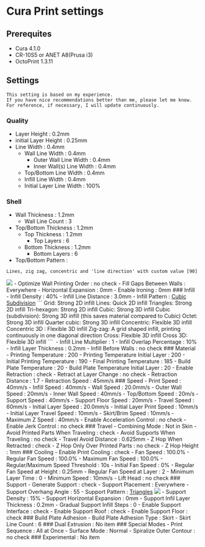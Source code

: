 # Cura Print settings
   ## Prerequites
   - Cura 4.1.0
   - CR-10S5 or ANET A8(Prusa i3)
   - OctoPrint 1.3.11
   ## Settings
   ```
   This setting is based on my experience.
   If you have nice recommendations better than me, please let me know.
   For reference, if necessary, I will update continuously.
   ```
   ### Quality
   - Layer Height : 0.2mm
   - initial Layer Height : 0.25mm
   - Line Width : 0.4mm
       - Wall Line Width : 0.4mm
           - Outer Wall Line Width : 0.4mm
           - Inner Wall(s) Line Width : 0.4mm
       - Top/Bottom Line Width : 0.4mm
       - Infill Line Width : 0.4mm
       - Initial Layer Line Width : 100%
   ### Shell
   - Wall Thickness : 1.2mm
       - Wall Line Count : 3
   - Top/Bottom Thickness : 1.2mm
       - Top Thickness : 1.2mm
           - Top Layers : 6
       - Bottom Thickness : 1.2mm
           - Bottom Layers : 6
   - Top/Bottom Pattern : 
   ```
   Lines, zig zag, concentric and 'line direction' with custom value [90]
   ```
   <img src="https://ultimaker.com/photo/image/1300x0/5a71dfed3bb56/TopBottomPattern.png">
   - Optimize Wall Printing Order : no check
   - Fill Gaps Between Walls : Everywhere
   - Horizontal Expansion : 0mm
   - Enable Ironing : 0mm
   ### Infill
   - Infill Density : 40%
       - Infill Line Distance : 3.0mm
   - Infill Pattern : <a href="https://ultimaker.com/en/resources/52670-infill">Cubic Subdivision</a>
     ```
     Grid: Strong 2D infill
     Lines: Quick 2D infill
     Triangles: Strong 2D infill
     Tri-hexagon: Strong 2D infill
     Cubic: Strong 3D infill
     Cubic (subdivision): Strong 3D infill (this saves material compared to Cubic)
     Octet: Strong 3D infill
     Quarter cubic: Strong 3D infill
     Concentric: Flexible 3D infill
     Concentric 3D : Flexible 3D infill
     Zig-zag: A grid shaped infill, printing continuously in one diagonal direction
     Cross: Flexible 3D infill
     Cross 3D: Flexible 3D infill
     ```
     <img src="https://ultimaker.com/photo/image/1300x0/5b33789c313a7/InfillPatterns.png" title="">
   - Infill Line Multiplier : 1
   - Infill Overlap Percentage : 10%
   - Infill Layer Thickness : 0.2mm
   - Infill Before Walls : no check
   ### Material
   - Printing Temperature : 200
   - Printing Temperature Initial Layer : 200
   - Initial Printing Temperature : 190
   - Final Printing Temperature : 185
   - Build Plate Temperature : 20
   - Build Plate Temperature Initial Layer : 20
   - Enable Retraction : check
   - Retract at Layer Change : no check
   - Retraction Distance : 1.7
   - Retraction Speed : 45mm/s
   ### Speed
   - Print Speed : 40mm/s
       - Infill Speed : 40mm/s
       - Wall Speed : 20.0mm/s
           - Outer Wall Speed : 20mm/s
           - Inner Wall Speed : 40mm/s
       - Top/Bottom Speed : 20m/s
       - Support Speed : 40mm/s
           - Support Floor Speed : 20mm/s
   - Travel Speed : 60mm/s
   - Initial Layer Speed : 20.0mm/s
       - Initial Layer Print Speed : 10mm/s
       - Initial Layer Travel Speed : 10mm/s
   - Skirt/Brim Speed : 10mm/s
   - Maximum Z Speed : 40mm/s
   - Enable Acceleration Control : no check
   - Enable Jerk Control : no check
   ### Travel
   - Combining Mode : Not in Skin
   - Avoid Printed Parts When Traveling : check
   - Avoid Supports When Traveling : no check
   - Travel Avoid Distance : 0.625mm
   - Z Hop When Retracted : check
   - Z Hop Only Over Printed Parts : no check
   - Z Hop Height : 1mm
   ### Cooling
   - Enable Print Cooling : check
   - Fan Speed : 100.0%
      - Regular Fan Speed : 100.0%
      - Maximum Fan Speed : 100.0%
   - Regular/Maximum Speed Threshold : 10s
   - Initial Fan Speed : 0%
   - Regular Fan Speed at Height : 0.25mm
       - Regular Fan Speed at Layer : 2
   - Minimum Layer Time : 0
   - Minimum Speed : 10mm/s
   - Lift Head : no check
   ### Support
   - Generate Support : check
   - Support Placement : Everywhere
   - Support Overhang Angle : 55
   - Support Pattern : <a href="https://ultimaker.com/en/resources/20422-cura-support-settings">Triangles</a>
     <img src="https://ultimaker.com/photo/image/1300x0/5744447ebb127/Support-patterns.png">
   - Support Density : 15%
   - Support Horizontal Expansion : 0mm
   - Support Infil Layer Thickness : 0.2mm
   - Gradual Support Infill Steps : 0
   - Enable Support Interface : check
       - Enable Support Roof : check
       - Enable Support Floor : check
   ### Build Plate Adhesion
   - Build Plate Adhesion Type : Skirt
   - Skirt Line Count : 6
   ### Dual Extrusion : No item
   ### Special Modes
   - Print Sequence : All at Once
   - Surface Mode : Normal
   - Spiralize Outer Contour : no check
   ### Experimental : No item
   
